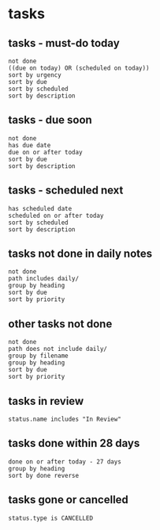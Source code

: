# tasks
## tasks - must-do today
``` tasks
not done
((due on today) OR (scheduled on today))
sort by urgency
sort by due
sort by scheduled
sort by description
```
## tasks - due soon
```tasks
not done
has due date
due on or after today
sort by due
sort by description
```

## tasks - scheduled next
```tasks
has scheduled date
scheduled on or after today
sort by scheduled
sort by description
```

## tasks not done in daily notes
```tasks
not done
path includes daily/
group by heading
sort by due
sort by priority
```


## other tasks not done
```tasks
not done
path does not include daily/
group by filename
group by heading
sort by due
sort by priority
```

## tasks in review
```tasks
status.name includes "In Review"
```

## tasks done within 28 days
```tasks
done on or after today - 27 days
group by heading
sort by done reverse
```

## tasks gone or cancelled
``` tasks
status.type is CANCELLED
```
